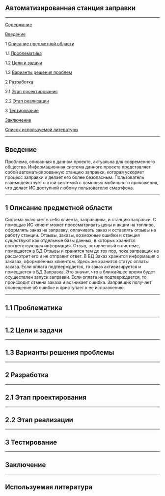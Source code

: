 ## Автоматизированная станция заправки

***

[Содержание](#содержание)

[Введение](#введение)

1 [Описание предметной области](#предметная_область)

1.1 [Проблематика](#проблематика)

1.2 [Цели и задачи](#цели_и_задачи)

1.3 [Варианты решения проблем](#решение_проблем)

2 [Разработка](#разработка)

2.1 [Этап проектирования](#проектирование)

2.2 [Этап реализации](#реализация)

3 [Тестирование](#тестирование)

[Заключение](#заключение)

[Список используемой литературы](#ссылки)

***

## Введение <a name="введение"></a>
Проблема, описанная в данном проекте, актуальна для современного общества. Информационная система данного проекта представляет собой автоматизированную станцию заправки, которая ускоряет процесс заправки и делает его более безопасным. Пользователь взаимодействует с этой системой с помощью мобильного приложения, что делает ИС доступной любому пользователю смартфона. 

***
## 1 Описание предметной области <a name="предметная_область"></a>
Система включает в себя клиента, заправщика, и станцию заправки. С помощью ИС клиент может проссматривать цены и акции на топливо, оформлять заказ на заправку, оплачивать заказ и оставлять отзывы на работу станции. Отзывы, заказы, возможные ошибки и станция существуют как отдельные базы данных, в которых хранится соответствующая информация. Отзыв, оставленный в системе, помещается в БД Отзывы и хранится там до тех пор, пока заправщик не рассмотрит его и не отправит ответ. В БД Заказ хранится информация о заказах, оформленных клиентом. Здесь же хранится статус оплаты заказа. Если оплата подтверждается, то заказ активизируется и помещается в БД Заправка. Это значит, что в ближайшее время будет осуществлен запуск заправки. Если оплата не подтверждается, то происходит отмена заказа и возникает ошибка. Заправщик получает оповещение об ошибке и приступает к ее исправлению.

***
## 1.1 Проблематика <a name="проблематика"></a>
***
## 1.2 Цели и задачи <a name="цели_и_задачи"></a>
***
## 1.3 Варианты решения проблемы <a name="проблемы_решения_проблемы"></a>
***
## 2 Разработка <a name="разработка"></a>
***
## 2.1 Этап проектирования <a name="этап_проектирования"></a>
***
## 2.2 Этап реализации <a name="реализация"></a>
***
## 3 Тестирование <a name="тестирование"></a>
***
## Заключение <a name="заключение"></a>
***
## Используемая литература <a name="используемая_литература"></a>



